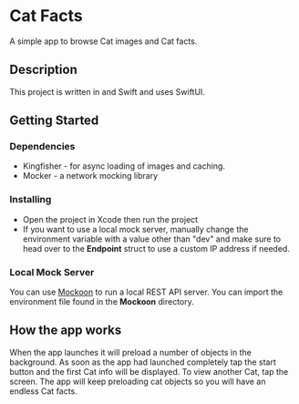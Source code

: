 # Cat Facts

A simple app to browse Cat images and Cat facts.

## Description

This project is written in and Swift and uses SwiftUI.

## Getting Started

### Dependencies

* Kingfisher - for async loading of images and caching.
* Mocker - a network mocking library 

### Installing

* Open the project in Xcode then run the project
* If you want to use a local mock server, manually change the environment variable with a value other than "dev" and make sure to head over to the **Endpoint** struct to use a custom IP address if needed.

### Local Mock Server

You can use [Mockoon](https://mockoon.com) to run a local REST API server. You can import the environment file found in the **Mockoon** directory.

## How the app works

When the app launches it will preload a number of objects in the background. As soon as the app had launched completely tap the start button and the first Cat info will be displayed. To view another Cat, tap the screen. The app will keep preloading cat objects so you will have an endless Cat facts.
